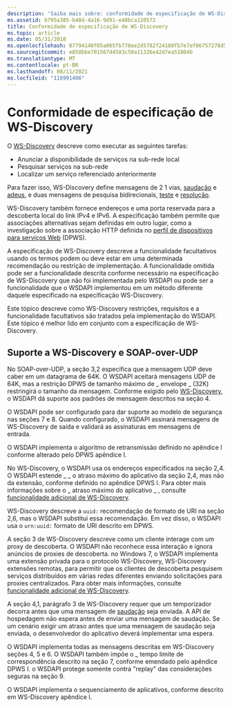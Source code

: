 ```yaml
---
description: 'Saiba mais sobre: conformidade de especificação de WS-Discovery'
ms.assetid: b795a385-b48d-4a16-9d91-e48bca120572
title: Conformidade de especificação de WS-Discovery
ms.topic: article
ms.date: 05/31/2018
ms.openlocfilehash: 07794140f05a065fb770ae2d5782f24180fb7e7ef66757278d5c5c93a3fd7e95
ms.sourcegitcommit: e858bbe701567d4583c50a11326e42d7ea51804b
ms.translationtype: MT
ms.contentlocale: pt-BR
ms.lasthandoff: 08/11/2021
ms.locfileid: "118991406"
---
```

# <a name="ws-discovery-specification-compliance"></a>Conformidade de especificação de WS-Discovery

O [WS-Discovery](https://specs.xmlsoap.org/ws/2005/04/discovery/ws-discovery.pdf) descreve como executar as seguintes tarefas:

-   Anunciar a disponibilidade de serviços na sub-rede local
-   Pesquisar serviços na sub-rede
-   Localizar um serviço referenciado anteriormente

Para fazer isso, WS-Discovery define mensagens de 2 1 vias, [saudação](hello-message.md) e [adeus](bye-message.md), e duas mensagens de pesquisa bidirecionais, [teste](probe-message.md) e [resolução](resolve-message.md).

WS-Discovery também fornece endereços e uma porta reservada para a descoberta local do link IPv4 e IPv6. A especificação também permite que associações alternativas sejam definidas em outro lugar, como a investigação sobre a associação HTTP definida no [perfil de dispositivos para serviços Web](https://specs.xmlsoap.org/ws/2006/02/devprof/) (DPWS).

A especificação de WS-Discovery descreve a funcionalidade facultativos usando os termos podem ou deve estar em uma determinada recomendação ou restrição de implementação. A funcionalidade omitida pode ser a funcionalidade descrita conforme necessário na especificação de WS-Discovery que não foi implementada pelo WSDAPI ou pode ser a funcionalidade que o WSDAPI implementou em um método diferente daquele especificado na especificação WS-Discovery.

Este tópico descreve como WS-Discovery restrições, requisitos e a funcionalidade facultativos são tratados pela implementação do WSDAPI. Este tópico é melhor lido em conjunto com a especificação de WS-Discovery.

## <a name="ws-discovery-and-soap-over-udp-support"></a>Suporte a WS-Discovery e SOAP-over-UDP

No SOAP-over-UDP, a seção 3,2 especifica que a mensagem UDP deve caber em um datagrama de 64K. O WSDAPI aceitará mensagens UDP de 64K, mas a restrição DPWS de tamanho máximo de \_ envelope \_ (32K) restringirá o tamanho da mensagem. Conforme exigido pelo [WS-Discovery](https://specs.xmlsoap.org/ws/2005/04/discovery/ws-discovery.pdf), o WSDAPI dá suporte aos padrões de mensagem descritos na seção 4.

O WSDAPI pode ser configurado para dar suporte ao modelo de segurança nas seções 7 e 8. Quando configurado, o WSDAPI assinará mensagens de WS-Discovery de saída e validará as assinaturas em mensagens de entrada.

O WSDAPI implementa o algoritmo de retransmissão definido no apêndice I conforme alterado pelo DPWS apêndice I.

No WS-Discovery, o WSDAPI usa os endereços especificados na seção 2,4. O WSDAPI estende \_ \_ o atraso máximo do aplicativo da seção 2,4, mas não da extensão, conforme definido no apêndice DPWS I. Para obter mais informações sobre o \_ atraso máximo do aplicativo \_ , consulte [funcionalidade adicional de WS-Discovery](additional-ws-discovery-functionality.md).

WS-Discovery descreve a `uuid:` recomendação de formato de URI na seção 2,6, mas o WSDAPI substitui essa recomendação. Em vez disso, o WSDAPI usa o `urn:uuid:` formato de URI descrito em DPWS.

A seção 3 de WS-Discovery descreve como um cliente interage com um proxy de descoberta. O WSDAPI não reconhece essa interação e ignora anúncios de proxies de descoberta. no Windows 7, o WSDAPI implementa uma extensão privada para o protocolo WS-Discovery, WS-Discovery extensões remotas, para permitir que os clientes de descoberta pesquisem serviços distribuídos em várias redes diferentes enviando solicitações para proxies centralizados. Para obter mais informações, consulte [funcionalidade adicional de WS-Discovery](additional-ws-discovery-functionality.md).

A seção 4,1, parágrafo 3 de WS-Discovery requer que um temporizador decorra antes que uma mensagem de [saudação](hello-message.md) seja enviada. A API de hospedagem não espera antes de enviar uma mensagem de saudação. Se um cenário exigir um atraso antes que uma mensagem de saudação seja enviada, o desenvolvedor do aplicativo deverá implementar uma espera.

O WSDAPI implementa todas as mensagens descritas em WS-Discovery seções 4, 5 e 6. O WSDAPI também impõe o \_ tempo limite de correspondência descrito na seção 7, conforme emendado pelo apêndice DPWS I. o WSDAPI protege somente contra "replay" das considerações seguras na seção 9.

O WSDAPI implementa o sequenciamento de aplicativos, conforme descrito em WS-Discovery apêndice I.

 

 




